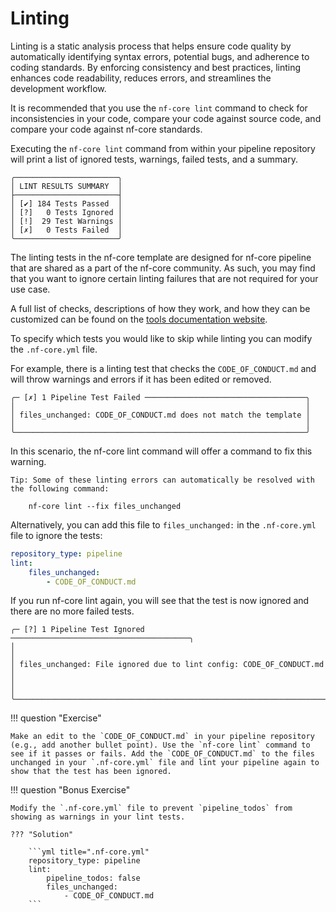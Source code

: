 # Linting

Linting is a static analysis process that helps ensure code quality by automatically identifying syntax errors, potential bugs, and adherence to coding standards. By enforcing consistency and best practices, linting enhances code readability, reduces errors, and streamlines the development workflow.

It is recommended that you use the `nf-core lint` command to check for inconsistencies in your code, compare your code against source code, and compare your code against nf-core standards.

Executing the `nf-core lint` command from within your pipeline repository will print a list of ignored tests, warnings, failed tests, and a summary.

```console
╭───────────────────────╮
│ LINT RESULTS SUMMARY  │
├───────────────────────┤
│ [✔] 184 Tests Passed  │
│ [?]   0 Tests Ignored │
│ [!]  29 Test Warnings │
│ [✗]   0 Tests Failed  │
╰───────────────────────╯
```

The linting tests in the nf-core template are designed for nf-core pipeline that are shared as a part of the nf-core community. As such, you may find that you want to ignore certain linting failures that are not required for your use case.

A full list of checks, descriptions of how they work, and how they can be customized can be found on the [tools documentation website](https://nf-co.re/tools/docs).

To specify which tests you would like to skip while linting you can modify the `.nf-core.yml` file.

For example, there is a linting test that checks the `CODE_OF_CONDUCT.md` and will throw warnings and errors if it has been edited or removed.

```console
╭─ [✗] 1 Pipeline Test Failed ────────────────────────────────────╮
│                                                                 │
│ files_unchanged: CODE_OF_CONDUCT.md does not match the template │
│                                                                 │
╰─────────────────────────────────────────────────────────────────╯
```

In this scenario, the nf-core lint command will offer a command to fix this warning.

```console
Tip: Some of these linting errors can automatically be resolved with the following command:

    nf-core lint --fix files_unchanged
```

Alternatively, you can add this file to `files_unchanged:` in the `.nf-core.yml` file to ignore the tests:

```yml title=".nf-core.yml"
repository_type: pipeline
lint:
    files_unchanged:
        - CODE_OF_CONDUCT.md
```

If you run nf-core lint again, you will see that the test is now ignored and there are no more failed tests.

```console
╭─ [?] 1 Pipeline Test Ignored ────────────────────────────────────────╮
│                                                                      │
│ files_unchanged: File ignored due to lint config: CODE_OF_CONDUCT.md │
│                                                                      │
╰──────────────────────────────────────────────────────────────────────╯
```

!!! question "Exercise"

    Make an edit to the `CODE_OF_CONDUCT.md` in your pipeline repository (e.g., add another bullet point). Use the `nf-core lint` command to see if it passes or fails. Add the `CODE_OF_CONDUCT.md` to the files unchanged in your `.nf-core.yml` file and lint your pipeline again to show that the test has been ignored.

!!! question "Bonus Exercise"

    Modify the `.nf-core.yml` file to prevent `pipeline_todos` from showing as warnings in your lint tests.

    ??? "Solution"

        ```yml title=".nf-core.yml"
        repository_type: pipeline
        lint:
            pipeline_todos: false
            files_unchanged:
                - CODE_OF_CONDUCT.md
        ```
